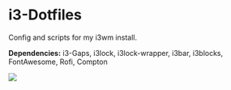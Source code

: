 # i3-Dotfiles
Config and scripts for my i3wm install.

<b>Dependencies:</b>
  i3-Gaps,
  i3lock,
  i3lock-wrapper,
  i3bar,
  i3blocks,
  FontAwesome,
  Rofi,
  Compton

<img src="scrots/screenshot.png">
